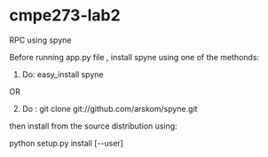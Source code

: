 # cmpe273-lab2
RPC using spyne 

Before running app.py file , install spyne using one of the methonds:

1. Do: easy_install spyne

OR

2. Do : git clone git://github.com/arskom/spyne.git

then install from the source distribution using:

python setup.py install [--user]

